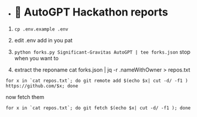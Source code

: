 * # 🌟 AutoGPT Hackathon reports

1. `cp .env.example .env`
2. edit .env add in you pat
3. `python forks.py Significant-Gravitas AutoGPT | tee forks.json`
stop when you want to 

4. extract the reponame
cat  forks.json  | jq -r .nameWithOwner > repos.txt

```
for x in `cat repos.txt`; do git remote add $(echo $x| cut -d/ -f1 ) https://github.com/$x; done
```

now fetch them

```
for x in `cat repos.txt`; do git fetch $(echo $x| cut -d/ -f1 ); done
```
